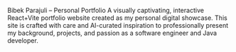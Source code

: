 Bibek Parajuli – Personal Portfolio
A visually captivating, interactive React+Vite portfolio website created as my personal digital showcase.
This site is crafted with care and AI-curated inspiration to professionally present my background, projects, and passion as a software engineer and Java developer.

